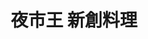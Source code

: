 ---
title: "夜市王 新創料理"
description: "全台夜市王美食賽事資訊，新創料理項目排名與店家資訊。"
keywords:
  - 夜市王
  - 台灣美食
  - 新創料理
custom_css: "/css/events/the-king-of-night-market/single-event-list.css"
type: "the-king-of-night-market"
layout: "single-event-list"
datePublished: "2025-06-02"
dateModified: "2025-06-15"
image: "/images/events/the-king-of-night-market/innovative-dishes.png"

events:
  - type: "新創料理"
    rank: "第一名"
    name: "捲捲村"
    address: "台北市中正區中華路二段313巷5弄20-1號"
    city: "台北市"
    nightMarket: "南機場夜市"
    google_map: "https://maps.app.goo.gl/bvqdDjeLCw3hrEZHA"
    footinder: "https://footinder.com.tw/%E5%8F%B0%E5%8C%97%E5%B8%82%E4%B8%AD%E6%AD%A3%E5%8D%80/119586/"
    description: "夜市王新創料理項目，第一名，南機場夜市捲捲村"
  - type: "新創料理"
    rank: "第二名"
    name: "強蛋餅(E79)"
    address: "花蓮縣花蓮市明義街E79"
    city: "花蓮縣"
    nightMarket: "東大門夜市"
    google_map: "https://maps.app.goo.gl/imv7R7SK6SbX8nix5"
    footinder: "https://footinder.com.tw/%E8%8A%B1%E8%93%AE%E7%B8%A3%E8%8A%B1%E8%93%AE%E5%B8%82/121700/"
    description: "夜市王新創料理項目，第二名，東大門夜市強蛋餅"
  - type: "新創料理"
    rank: "第三名"
    name: "薯小二馬鈴薯煎餅-瑞豐總店"
    address: "高雄市鼓山區裕誠路1128號"
    city: "高雄市"
    nightMarket: "瑞豐夜市"
    google_map: "https://maps.app.goo.gl/AcXLGes8vHnWKcAU8"
    footinder: "https://footinder.com.tw/%E9%AB%98%E9%9B%84%E5%B8%82%E9%BC%93%E5%B1%B1%E5%8D%80/362077/"
    description: "夜市王新創料理項目，第三名，瑞豐夜市薯小二馬鈴薯煎餅-瑞豐總店"
  - type: "新創料理"
    rank: "第四名"
    name: "桐生日式可麗餅"
    address: "台中市北區一中街179巷1號"
    city: "台中市"
    nightMarket: "一中街夜市"
    google_map: "https://maps.app.goo.gl/z1LyQ2dEUJ4BTfWt9"
    footinder: "https://footinder.com.tw/%E5%8F%B0%E4%B8%AD%E5%B8%82%E5%8C%97%E5%8D%80/137870/"
    description: "夜市王新創料理項目，第四名，一中街夜市桐生日式可麗餅"
---
